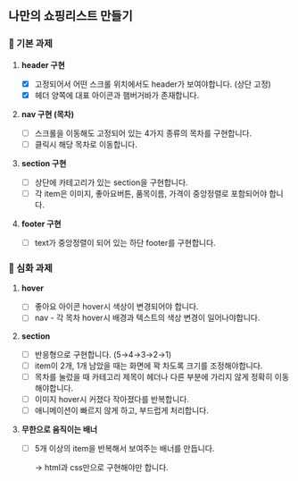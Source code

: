## 나만의 쇼핑리스트 만들기

### 🧩 기본 과제

1. **header 구현**

   - [x] 고정되어서 어떤 스크롤 위치에서도 header가 보여야합니다. (상단 고정)
   - [x] 헤더 양쪽에 대표 아이콘과 햄버거바가 존재합니다.

2. **nav 구현 (목차)**
   - [ ] 스크롤을 이동해도 고정되어 있는 4가지 종류의 목차를 구현합니다.
   - [ ] 클릭시 해당 목차로 이동합니다.
3. **section 구현**
   - [ ] 상단에 카테고리가 있는 section을 구현합니다.
   - [ ] 각 item은 이미지, 좋아요버튼, 품목이름, 가격이 중앙정렬로 포함되어야 합니다.
4. **footer 구현**
   - [ ] text가 중앙정렬이 되어 있는 하단 footer를 구현합니다.

### 🌠 심화 과제

1. **hover**
   - [ ] 좋아요 아이콘 hover시 색상이 변경되어야 합니다.
   - [ ] nav - 각 목차 hover시 배경과 텍스트의 색상 변경이 일어나야합니다.
2. **section**
   - [ ] 반응형으로 구현합니다. (5→4→3→2→1)
   - [ ] item이 2개, 1개 남았을 때는 화면에 꽉 차도록 크기를 조정해야합니다.
   - [ ] 목차를 눌렀을 때 카테고리 제목이 헤더나 다른 부분에 가리지 않게 정확히 이동해야합니다.
   - [ ] 이미지 hover시 커졌다 작아졌다를 반복합니다.
   - [ ] 애니메이션이 빠르지 않게 하고, 부드럽게 처리합니다.
3. **무한으로 움직이는 배너**

   - [ ] 5개 이상의 item을 반복해서 보여주는 배너를 만듭니다.

     → html과 css만으로 구현해야만 합니다.
